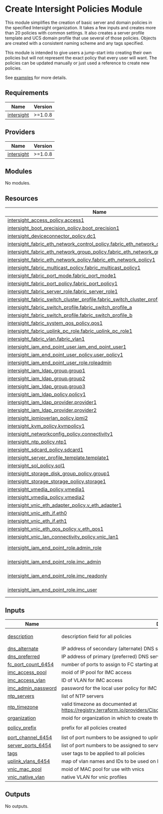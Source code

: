 # Create Intersight Policies Module

This module simplifies the creation of basic server and domain policies in the specified Intersight organization. It takes a few inputs and creates more than 20 policies with common settings. It also creates a server profile template and UCS domain profile that use several of those policies. Objects are created with a consistent naming scheme and any tags specified.

This module is intended to give users a jump-start into creating their own policies but will not represent the exact policy that every user will want. The policies can be updated manually or just used a reference to create new policies.

See [examples](./examples/) for more details.

## Requirements

| Name | Version |
|------|---------|
| <a name="requirement_intersight"></a> [intersight](#requirement\_intersight) | >=1.0.8 |

## Providers

| Name | Version |
|------|---------|
| <a name="provider_intersight"></a> [intersight](#provider\_intersight) | >=1.0.8 |

## Modules

No modules.

## Resources

| Name | Type |
|------|------|
| [intersight_access_policy.access1](https://registry.terraform.io/providers/CiscoDevNet/intersight/latest/docs/resources/access_policy) | resource |
| [intersight_boot_precision_policy.boot_precision1](https://registry.terraform.io/providers/CiscoDevNet/intersight/latest/docs/resources/boot_precision_policy) | resource |
| [intersight_deviceconnector_policy.dc1](https://registry.terraform.io/providers/CiscoDevNet/intersight/latest/docs/resources/deviceconnector_policy) | resource |
| [intersight_fabric_eth_network_control_policy.fabric_eth_network_control_policy1](https://registry.terraform.io/providers/CiscoDevNet/intersight/latest/docs/resources/fabric_eth_network_control_policy) | resource |
| [intersight_fabric_eth_network_group_policy.fabric_eth_network_group_policy1](https://registry.terraform.io/providers/CiscoDevNet/intersight/latest/docs/resources/fabric_eth_network_group_policy) | resource |
| [intersight_fabric_eth_network_policy.fabric_eth_network_policy1](https://registry.terraform.io/providers/CiscoDevNet/intersight/latest/docs/resources/fabric_eth_network_policy) | resource |
| [intersight_fabric_multicast_policy.fabric_multicast_policy1](https://registry.terraform.io/providers/CiscoDevNet/intersight/latest/docs/resources/fabric_multicast_policy) | resource |
| [intersight_fabric_port_mode.fabric_port_mode1](https://registry.terraform.io/providers/CiscoDevNet/intersight/latest/docs/resources/fabric_port_mode) | resource |
| [intersight_fabric_port_policy.fabric_port_policy1](https://registry.terraform.io/providers/CiscoDevNet/intersight/latest/docs/resources/fabric_port_policy) | resource |
| [intersight_fabric_server_role.fabric_server_role1](https://registry.terraform.io/providers/CiscoDevNet/intersight/latest/docs/resources/fabric_server_role) | resource |
| [intersight_fabric_switch_cluster_profile.fabric_switch_cluster_profile1](https://registry.terraform.io/providers/CiscoDevNet/intersight/latest/docs/resources/fabric_switch_cluster_profile) | resource |
| [intersight_fabric_switch_profile.fabric_switch_profile_a](https://registry.terraform.io/providers/CiscoDevNet/intersight/latest/docs/resources/fabric_switch_profile) | resource |
| [intersight_fabric_switch_profile.fabric_switch_profile_b](https://registry.terraform.io/providers/CiscoDevNet/intersight/latest/docs/resources/fabric_switch_profile) | resource |
| [intersight_fabric_system_qos_policy.qos1](https://registry.terraform.io/providers/CiscoDevNet/intersight/latest/docs/resources/fabric_system_qos_policy) | resource |
| [intersight_fabric_uplink_pc_role.fabric_uplink_pc_role1](https://registry.terraform.io/providers/CiscoDevNet/intersight/latest/docs/resources/fabric_uplink_pc_role) | resource |
| [intersight_fabric_vlan.fabric_vlan1](https://registry.terraform.io/providers/CiscoDevNet/intersight/latest/docs/resources/fabric_vlan) | resource |
| [intersight_iam_end_point_user.iam_end_point_user1](https://registry.terraform.io/providers/CiscoDevNet/intersight/latest/docs/resources/iam_end_point_user) | resource |
| [intersight_iam_end_point_user_policy.user_policy1](https://registry.terraform.io/providers/CiscoDevNet/intersight/latest/docs/resources/iam_end_point_user_policy) | resource |
| [intersight_iam_end_point_user_role.roleadmin](https://registry.terraform.io/providers/CiscoDevNet/intersight/latest/docs/resources/iam_end_point_user_role) | resource |
| [intersight_iam_ldap_group.group1](https://registry.terraform.io/providers/CiscoDevNet/intersight/latest/docs/resources/iam_ldap_group) | resource |
| [intersight_iam_ldap_group.group2](https://registry.terraform.io/providers/CiscoDevNet/intersight/latest/docs/resources/iam_ldap_group) | resource |
| [intersight_iam_ldap_group.group3](https://registry.terraform.io/providers/CiscoDevNet/intersight/latest/docs/resources/iam_ldap_group) | resource |
| [intersight_iam_ldap_policy.policy1](https://registry.terraform.io/providers/CiscoDevNet/intersight/latest/docs/resources/iam_ldap_policy) | resource |
| [intersight_iam_ldap_provider.provider1](https://registry.terraform.io/providers/CiscoDevNet/intersight/latest/docs/resources/iam_ldap_provider) | resource |
| [intersight_iam_ldap_provider.provider2](https://registry.terraform.io/providers/CiscoDevNet/intersight/latest/docs/resources/iam_ldap_provider) | resource |
| [intersight_ipmioverlan_policy.ipmi2](https://registry.terraform.io/providers/CiscoDevNet/intersight/latest/docs/resources/ipmioverlan_policy) | resource |
| [intersight_kvm_policy.kvmpolicy1](https://registry.terraform.io/providers/CiscoDevNet/intersight/latest/docs/resources/kvm_policy) | resource |
| [intersight_networkconfig_policy.connectivity1](https://registry.terraform.io/providers/CiscoDevNet/intersight/latest/docs/resources/networkconfig_policy) | resource |
| [intersight_ntp_policy.ntp1](https://registry.terraform.io/providers/CiscoDevNet/intersight/latest/docs/resources/ntp_policy) | resource |
| [intersight_sdcard_policy.sdcard1](https://registry.terraform.io/providers/CiscoDevNet/intersight/latest/docs/resources/sdcard_policy) | resource |
| [intersight_server_profile_template.template1](https://registry.terraform.io/providers/CiscoDevNet/intersight/latest/docs/resources/server_profile_template) | resource |
| [intersight_sol_policy.sol1](https://registry.terraform.io/providers/CiscoDevNet/intersight/latest/docs/resources/sol_policy) | resource |
| [intersight_storage_disk_group_policy.group1](https://registry.terraform.io/providers/CiscoDevNet/intersight/latest/docs/resources/storage_disk_group_policy) | resource |
| [intersight_storage_storage_policy.storage1](https://registry.terraform.io/providers/CiscoDevNet/intersight/latest/docs/resources/storage_storage_policy) | resource |
| [intersight_vmedia_policy.vmedia1](https://registry.terraform.io/providers/CiscoDevNet/intersight/latest/docs/resources/vmedia_policy) | resource |
| [intersight_vmedia_policy.vmedia2](https://registry.terraform.io/providers/CiscoDevNet/intersight/latest/docs/resources/vmedia_policy) | resource |
| [intersight_vnic_eth_adapter_policy.v_eth_adapter1](https://registry.terraform.io/providers/CiscoDevNet/intersight/latest/docs/resources/vnic_eth_adapter_policy) | resource |
| [intersight_vnic_eth_if.eth0](https://registry.terraform.io/providers/CiscoDevNet/intersight/latest/docs/resources/vnic_eth_if) | resource |
| [intersight_vnic_eth_if.eth1](https://registry.terraform.io/providers/CiscoDevNet/intersight/latest/docs/resources/vnic_eth_if) | resource |
| [intersight_vnic_eth_qos_policy.v_eth_qos1](https://registry.terraform.io/providers/CiscoDevNet/intersight/latest/docs/resources/vnic_eth_qos_policy) | resource |
| [intersight_vnic_lan_connectivity_policy.vnic_lan1](https://registry.terraform.io/providers/CiscoDevNet/intersight/latest/docs/resources/vnic_lan_connectivity_policy) | resource |
| [intersight_iam_end_point_role.admin_role](https://registry.terraform.io/providers/CiscoDevNet/intersight/latest/docs/data-sources/iam_end_point_role) | data source |
| [intersight_iam_end_point_role.imc_admin](https://registry.terraform.io/providers/CiscoDevNet/intersight/latest/docs/data-sources/iam_end_point_role) | data source |
| [intersight_iam_end_point_role.imc_readonly](https://registry.terraform.io/providers/CiscoDevNet/intersight/latest/docs/data-sources/iam_end_point_role) | data source |
| [intersight_iam_end_point_role.imc_user](https://registry.terraform.io/providers/CiscoDevNet/intersight/latest/docs/data-sources/iam_end_point_role) | data source |

## Inputs

| Name | Description | Type | Default | Required |
|------|-------------|------|---------|:--------:|
| <a name="input_description"></a> [description](#input\_description) | description field for all policies | `string` | `"Created by Terraform. Do not edit manually."` | no |
| <a name="input_dns_alternate"></a> [dns\_alternate](#input\_dns\_alternate) | IP address of secondary (alternate) DNS server | `string` | `""` | no |
| <a name="input_dns_preferred"></a> [dns\_preferred](#input\_dns\_preferred) | IP address of primary (preferred) DNS server | `string` | n/a | yes |
| <a name="input_fc_port_count_6454"></a> [fc\_port\_count\_6454](#input\_fc\_port\_count\_6454) | number of ports to assign to FC starting at port 1 | `number` | `0` | no |
| <a name="input_imc_access_pool"></a> [imc\_access\_pool](#input\_imc\_access\_pool) | moid of IP pool for IMC access | `string` | n/a | yes |
| <a name="input_imc_access_vlan"></a> [imc\_access\_vlan](#input\_imc\_access\_vlan) | ID of VLAN for IMC access | `number` | n/a | yes |
| <a name="input_imc_admin_password"></a> [imc\_admin\_password](#input\_imc\_admin\_password) | password for the local user policy for IMC | `string` | `"Cha@ng3Me"` | no |
| <a name="input_ntp_servers"></a> [ntp\_servers](#input\_ntp\_servers) | list of NTP servers | `list(string)` | n/a | yes |
| <a name="input_ntp_timezone"></a> [ntp\_timezone](#input\_ntp\_timezone) | valid timezone as documented at https://registry.terraform.io/providers/CiscoDevNet/intersight/latest/docs/resources/ntp_policy | `string` | `"America/Chicago"` | no |
| <a name="input_organization"></a> [organization](#input\_organization) | moid for organization in which to create the policies | `string` | n/a | yes |
| <a name="input_policy_prefix"></a> [policy\_prefix](#input\_policy\_prefix) | prefix for all policies created | `string` | `"terraform-standard"` | no |
| <a name="input_port_channel_6454"></a> [port\_channel\_6454](#input\_port\_channel\_6454) | list of port numbers to be assigned to uplink port channel | `set(string)` | n/a | yes |
| <a name="input_server_ports_6454"></a> [server\_ports\_6454](#input\_server\_ports\_6454) | list of port numbers to be assigned to server ports | `set(string)` | n/a | yes |
| <a name="input_tags"></a> [tags](#input\_tags) | user tags to be applied to all policies | `list(map(string))` | `[]` | no |
| <a name="input_uplink_vlans_6454"></a> [uplink\_vlans\_6454](#input\_uplink\_vlans\_6454) | map of vlan names and IDs to be used on FI uplinks | `map(number)` | n/a | yes |
| <a name="input_vnic_mac_pool"></a> [vnic\_mac\_pool](#input\_vnic\_mac\_pool) | moid of MAC pool for use with vnics | `string` | n/a | yes |
| <a name="input_vnic_native_vlan"></a> [vnic\_native\_vlan](#input\_vnic\_native\_vlan) | native VLAN for vnic profiles | `number` | `1` | no |

## Outputs

No outputs.
